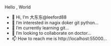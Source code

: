 


Hello , World


- 👋 Hi, I’m 大东东@leeford88
- 👀 I’m interested in nagix doker git python...
- 🌱 I’m currently learning git...
- 💞️ I’m looking to collaborate on doctor...
- 📫 How to reach me is http://localhost:55000...

<!---
leeford88/leeford88 is a ✨ special ✨ repository because its `README.md` (this file) appears on your GitHub profile.
You can click the Preview link to take a look at your changes.
--->
